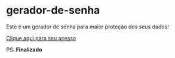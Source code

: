 # gerador-de-senha

Este é um gerador de senha para maior proteção dos seus dados!

[Clique aqui para seu acesso](https://luisfelipeferreira.github.io/gerador-de-senha/)

PS: __Finalizado__
